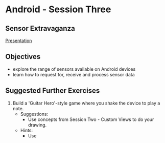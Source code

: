Android - Session Three
=======================
Sensor Extravaganza
-------------------

[Presentation](https://docs.google.com/presentation/d/14OhEfCL41m8AU0aFXcnwM_esWfwpmuMeUUQC7u2nTaQ/edit?usp=sharing)

Objectives
----------
- explore the range of sensors available on Android devices
- learn how to request for, receive and process sensor data

Suggested Further Exercises
---------------------------
1. Build a 'Guitar Hero'-style game where you shake the device to play a note.
    - Suggestions:
        - Use concepts from Session Two - Custom Views to do your drawing.
    - Hints:
        - Use 